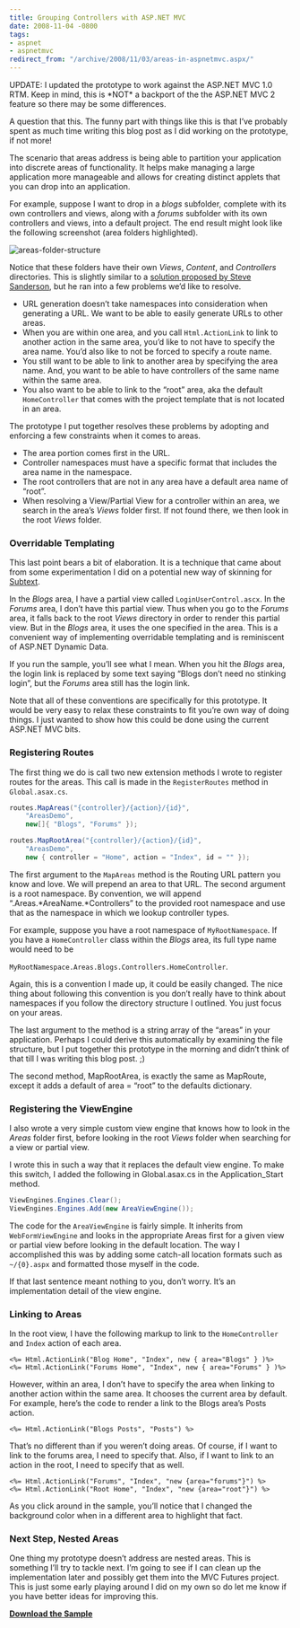 ```yaml
---
title: Grouping Controllers with ASP.NET MVC
date: 2008-11-04 -0800
tags:
- aspnet
- aspnetmvc
redirect_from: "/archive/2008/11/03/areas-in-aspnetmvc.aspx/"
---
```


UPDATE: I updated the prototype to work against the ASP.NET MVC 1.0 RTM.
Keep in mind, this is \*NOT\* a backport of the the ASP.NET MVC 2
feature so there may be some differences.

A question that this. The funny part with things like this is that I’ve
probably spent as much time writing this blog post as I did working on
the prototype, if not more!

The scenario that areas address is being able to partition your
application into discrete areas of functionality. It helps make managing
a large application more manageable and allows for creating distinct
applets that you can drop into an application.

For example, suppose I want to drop in a *blogs* subfolder, complete
with its own controllers and views, along with a *forums* subfolder with
its own controllers and views, into a default project. The end result
might look like the following screenshot (area folders highlighted).

![areas-folder-structure](https://haacked.com/images/haacked_com/WindowsLiveWriter/36ef165d4ea4_ED92/areas-folder-structure_6.png "areas-folder-structure")

Notice that these folders have their own *Views*, *Content*, and
*Controllers* directories. This is slightly similar to a [solution
proposed by Steve
Sanderson](http://blog.codeville.net/2008/07/30/partitioning-an-aspnet-mvc-application-into-separate-areas/ "Partitioning an ASP.NET MVC Application into separate areas"),
but he ran into a few problems we’d like to resolve.

-   URL generation doesn’t take namespaces into consideration when
    generating a URL. We want to be able to easily generate URLs to
    other areas.
-   When you are within one area, and you call `Html.ActionLink` to link
    to another action in the same area, you’d like to not have to
    specify the area name. You’d also like to not be forced to specify a
    route name.
-   You still want to be able to link to another area by specifying the
    area name. And, you want to be able to have controllers of the same
    name within the same area.
-   You also want to be able to link to the “root” area, aka the default
    `HomeController` that comes with the project template that is not
    located in an area.

The prototype I put together resolves these problems by adopting and
enforcing a few constraints when it comes to areas.

-   The area portion comes first in the URL.
-   Controller namespaces must have a specific format that includes the
    area name in the namespace.
-   The root controllers that are not in any area have a default area
    name of “root”.
-   When resolving a View/Partial View for a controller within an area,
    we search in the area’s *Views* folder first. If not found there, we
    then look in the root *Views* folder.

### Overridable Templating

This last point bears a bit of elaboration. It is a technique that came
about from some experimentation I did on a potential new way of skinning
for [Subtext](http://subtextproject.com/ "Subtext Blog Engine").

In the *Blogs* area, I have a partial view called
`LoginUserControl.ascx`. In the *Forums* area, I don’t have this partial
view. Thus when you go to the *Forums* area, it falls back to the root
*Views* directory in order to render this partial view. But in the
*Blogs* area, it uses the one specified in the area. This is a
convenient way of implementing overridable templating and is reminiscent
of ASP.NET Dynamic Data.

If you run the sample, you’ll see what I mean. When you hit the *Blogs*
area, the login link is replaced by some text saying “Blogs don’t need
no stinking login”, but the *Forums* area still has the login link.

Note that all of these conventions are specifically for this prototype.
It would be very easy to relax these constraints to fit you’re own way
of doing things. I just wanted to show how this could be done using the
current ASP.NET MVC bits.

### Registering Routes

The first thing we do is call two new extension methods I wrote to
register routes for the areas. This call is made in the `RegisterRoutes`
method in `Global.asax.cs`.

```csharp
routes.MapAreas("{controller}/{action}/{id}", 
    "AreasDemo", 
    new[]{ "Blogs", "Forums" });

routes.MapRootArea("{controller}/{action}/{id}", 
    "AreasDemo", 
    new { controller = "Home", action = "Index", id = "" });
```

The first argument to the `MapAreas` method is the Routing URL pattern
you know and love. We will prepend an area to that URL. The second
argument is a root namespace. By convention, we will append
“.Areas.*AreaName.*Controllers” to the provided root namespace and use
that as the namespace in which we lookup controller types.

For example, suppose you have a root namespace of `MyRootNamespace`. If
you have a `HomeController` class within the *Blogs* area, its full type
name would need to be

`MyRootNamespace.Areas.Blogs.Controllers.HomeController`.

Again, this is a convention I made up, it could be easily changed. The
nice thing about following this convention is you don’t really have to
think about namespaces if you follow the directory structure I outlined.
You just focus on your areas.

The last argument to the method is a string array of the “areas” in your
application. Perhaps I could derive this automatically by examining the
file structure, but I put together this prototype in the morning and
didn’t think of that till I was writing this blog post. ;)

The second method, MapRootArea, is exactly the same as MapRoute, except
it adds a default of area = “root” to the defaults dictionary.

### Registering the ViewEngine

I also wrote a very simple custom view engine that knows how to look in
the *Areas* folder first, before looking in the root *Views* folder when
searching for a view or partial view.

I wrote this in such a way that it replaces the default view engine. To
make this switch, I added the following in Global.asax.cs in the
Application\_Start method.

```csharp
ViewEngines.Engines.Clear();
ViewEngines.Engines.Add(new AreaViewEngine());
```

The code for the `AreaViewEngine` is fairly simple. It inherits from
`WebFormViewEngine` and looks in the appropriate Areas first for a given
view or partial view before looking in the default location. The way I
accomplished this was by adding some catch-all location formats such as
`~/{0}.aspx` and formatted those myself in the code.

If that last sentence meant nothing to you, don’t worry. It’s an
implementation detail of the view engine.

### Linking to Areas

In the root view, I have the following markup to link to the
`HomeController` and `Index` action of each area.

```aspx-cs
<%= Html.ActionLink("Blog Home", "Index", new { area="Blogs" } )%>
<%= Html.ActionLink("Forums Home", "Index", new { area="Forums" } )%>
```

However, within an area, I don’t have to specify the area when linking
to another action within the same area. It chooses the current area by
default. For example, here’s the code to render a link to the Blogs
area’s Posts action.

```aspx-cs
<%= Html.ActionLink("Blogs Posts", "Posts") %>
```

That’s no different than if you weren’t doing areas. Of course, if I
want to link to the forums area, I need to specify that. Also, if I want
to link to an action in the root, I need to specify that as well.

```aspx-cs
<%= Html.ActionLink("Forums", "Index", "new {area="forums"}") %>
<%= Html.ActionLink("Root Home", "Index", "new {area="root"}") %>
```

As you click around in the sample, you’ll notice that I changed the
background color when in a different area to highlight that fact.

### Next Step, Nested Areas

One thing my prototype doesn’t address are nested areas. This is
something I’ll try to tackle next. I’m going to see if I can clean up
the implementation later and possibly get them into the MVC Futures
project. This is just some early playing around I did on my own so do
let me know if you have better ideas for improving this.

**[Download the
Sample](http://code.haacked.com/mvc-1.0/areas-for-mvc-1.0.zip "Areas Demo")**

